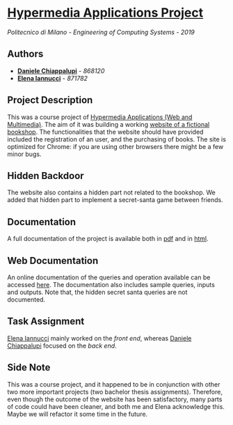 # [Hypermedia Applications Project](https://hyp-2019-chiappalupi-iannucci.herokuapp.com/)

*Politecnico di Milano - Engineering of Computing Systems - 2019*

## Authors

* **[Daniele Chiappalupi](https://github.com/daniCh8)** - *868120*
* **[Elena Iannucci](https://github.com/eleiannu)** - *871782*

## Project Description

This was a course project of [Hypermedia Applications (Web and Multimedia)](https://www4.ceda.polimi.it/manifesti/manifesti/controller/ManifestoPublic.do?EVN_DETTAGLIO_RIGA_MANIFESTO=evento&aa=2018&k_cf=225&k_corso_la=358&k_indir=II3&codDescr=089318&lang=IT&semestre=2&idGruppo=3800&idRiga=229375). The aim of it was building a working [website of a fictional bookshop](https://hyp-2019-chiappalupi-iannucci.herokuapp.com/). 
The functionalities that the website should have provided included the registration of an user, and the purchasing of books.
The site is optimized for Chrome: if you are using other browsers there might be a few minor bugs.

## Hidden Backdoor

The website also contains a hidden part not related to the bookshop. We added that hidden part to implement a secret-santa game between friends.

## Documentation

A full documentation of the project is available both in [pdf](https://hyp-2019-chiappalupi-iannucci.herokuapp.com/documentation.pdf) and in [html](https://hyp-2019-chiappalupi-iannucci.herokuapp.com/main.html).

## Web Documentation

An online documentation of the queries and operation available can be accessed [here](http://hyp-2019-chiappalupi-iannucci.herokuapp.com/docs/). The documentation also includes sample queries, inputs and outputs.
Note that, the hidden secret santa queries are not documented.

## Task Assignment

[Elena Iannucci](https://github.com/eleiannu) mainly worked on the *front end*, whereas [Daniele Chiappalupi](https://github.com/daniCh8) focused on the *back end*.

## Side Note

This was a course project, and it happened to be in conjunction with other two more important projects (two bachelor thesis assignments). Therefore, even though the outcome of the website has been satisfactory, many parts of code could have been cleaner, and both me and Elena acknowledge this. Maybe we will refactor it some time in the future.
